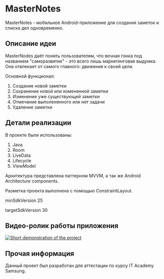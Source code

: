# MasterNotes
MasterNotes - мобильное Android-приложение для создания заметок и списка дел одновременно.

## Описание идеи 
MasterNodes даёт понять пользователям, что вечная гонка под названием "саморазвитие" - это всего лишь маркетинговая выдумка. Она отвлекает от самого главного: движения к своей цели.

Основной функционал:
  1) Создание новой заметки
  2) Сохранение новой или измененной заметки
  3) Изменение уже существующей заметки
  4) Отмечание выполененного или нет задачи
  5) Удаление заметки

## Детали реализации
В проекте были использованы:
  1) Java
  2) Room
  3) LiveData
  4) Lifecycle
  5) ViewModel

Архитектура представлена паттерном MVVM, а так же Android Architecture components.

Разметка проекта выполнена с помощью ConstraintLayout.

minSdkVersion 25

targetSdkVersion 30

## Видео-ролик работы приложения
[![Short demonstration of the project](https://img.youtube.com/vi/watch?v=M0tGRb7HTrM/maxresdefault.jpg)](https://www.youtube.com/watch?v=M0tGRb7HTrM)


## Прочая информация
Данный проект был разработан для аттестации по курсу IT Academy Samsung.


